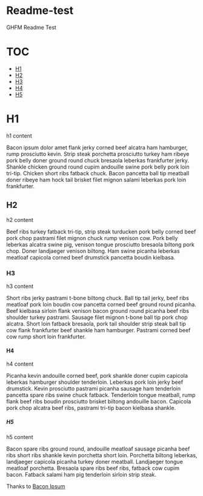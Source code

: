 # Readme-test
GHFM Readme Test

# TOC
* [H1](#h1)
* [H2](#h2)
* [H3](#h3)
* [H4](#h4)
* [H5](#h5)

# H1

h1 content

Bacon ipsum dolor amet flank jerky corned beef alcatra ham hamburger, rump prosciutto kevin. Strip steak porchetta prosciutto turkey ham ribeye pork belly doner ground round chuck bresaola leberkas frankfurter jerky. Shankle chicken ground round cupim andouille swine pork belly pork loin tri-tip. Chicken short ribs fatback chuck. Bacon pancetta ball tip meatball doner ribeye ham hock tail brisket filet mignon salami leberkas pork loin frankfurter.

## H2

h2 content

Beef ribs turkey fatback tri-tip, strip steak turducken pork belly corned beef pork chop pastrami filet mignon chuck rump venison cow. Pork belly leberkas alcatra swine pig, venison tongue prosciutto bresaola biltong pork chop. Doner landjaeger venison biltong. Ham swine picanha leberkas meatloaf capicola corned beef drumstick pancetta boudin kielbasa.

### H3

h3 content

Short ribs jerky pastrami t-bone biltong chuck. Ball tip tail jerky, beef ribs meatloaf pork loin boudin cow pancetta corned beef ground round picanha. Beef kielbasa sirloin flank venison bacon ground round picanha beef ribs shoulder turkey pastrami. Sausage filet mignon t-bone ball tip pork chop alcatra. Short loin fatback bresaola, pork tail shoulder strip steak ball tip cow flank frankfurter beef shankle ham hamburger. Pastrami corned beef cow rump short loin frankfurter.

#### H4

h4 content

Picanha kevin andouille corned beef, pork shankle doner cupim capicola leberkas hamburger shoulder tenderloin. Leberkas pork loin jerky beef drumstick. Kevin prosciutto pastrami picanha sausage ham tenderloin pancetta spare ribs swine chuck fatback. Tenderloin tongue meatball, rump flank beef ribs boudin prosciutto brisket biltong andouille bacon. Capicola pork chop alcatra beef ribs, pastrami tri-tip bacon kielbasa shankle.

##### H5

h5 content

Bacon spare ribs ground round, andouille meatloaf sausage picanha beef ribs short ribs shankle kevin porchetta short loin. Porchetta biltong leberkas, landjaeger capicola picanha turkey doner meatball. Landjaeger tongue meatloaf porchetta. Bresaola spare ribs beef ribs, fatback cow cupim bacon. Fatback salami ham pig tenderloin sirloin strip steak.


Thanks to [Bacon Ipsum](http://baconipsum.com/)
